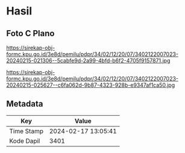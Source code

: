 # Hasil

## Foto C Plano

https://sirekap-obj-formc.kpu.go.id/3e8d/pemilu/pdpr/34/02/12/20/07/3402122007023-20240215-021306--5cabfe9d-2a99-4bfd-b6f2-4705f9157871.jpg

https://sirekap-obj-formc.kpu.go.id/3e8d/pemilu/pdpr/34/02/12/20/07/3402122007023-20240215-025627--c6fa062d-9b87-4323-928b-e9347af1ca50.jpg


## Metadata

| Key        | Value               |
| ---------- | ------------------- |
| Time Stamp | 2024-02-17 13:05:41 |
| Kode Dapil | 3401                |



